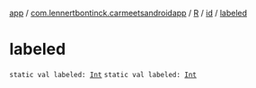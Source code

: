[app](../../../index.md) / [com.lennertbontinck.carmeetsandroidapp](../../index.md) / [R](../index.md) / [id](index.md) / [labeled](./labeled.md)

# labeled

`static val labeled: `[`Int`](https://kotlinlang.org/api/latest/jvm/stdlib/kotlin/-int/index.html)
`static val labeled: `[`Int`](https://kotlinlang.org/api/latest/jvm/stdlib/kotlin/-int/index.html)